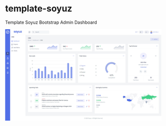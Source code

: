 # template-soyuz
Template Soyuz Bootstrap Admin Dashboard

![Template Image](./soyuz-documentation/assets/images/all%20in%20one.jpg)